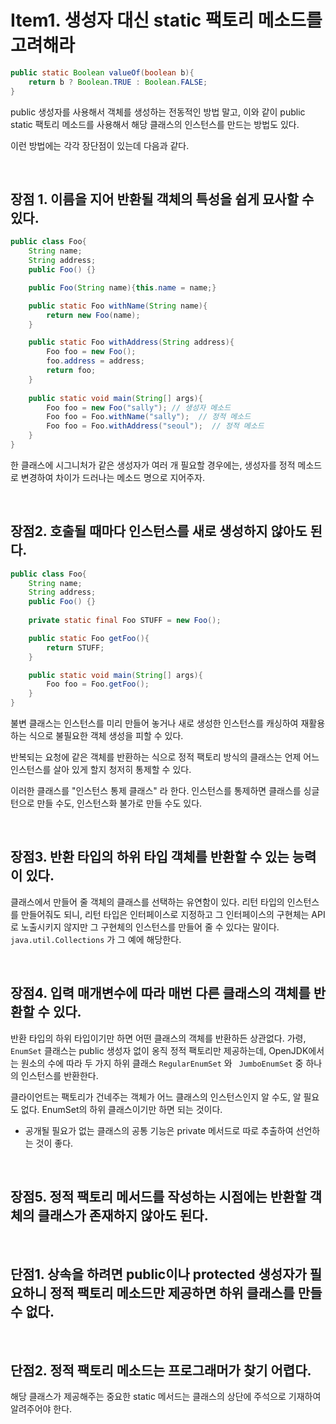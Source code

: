 # Item1. 생성자 대신 static 팩토리 메소드를 고려해라


```java
public static Boolean valueOf(boolean b){
    return b ? Boolean.TRUE : Boolean.FALSE;
}
```

public 생성자를 사용해서 객체를 생성하는 전동적인 방법 말고,
이와 같이 public static 팩토리 메소드를 사용해서 해당 클래스의 인스턴스를 만드는 방법도 있다.

이런 방법에는 각각 장단점이 있는데 다음과 같다.

<br/>


## 장점 1. 이름을 지어 반환될 객체의 특성을 쉽게 묘사할 수 있다.
```java
public class Foo{
    String name;
    String address;
    public Foo() {}

    public Foo(String name){this.name = name;}

    public static Foo withName(String name){
        return new Foo(name);
    }

    public static Foo withAddress(String address){
        Foo foo = new Foo();
        foo.address = address;
        return foo;
    }
    
    public static void main(String[] args){
        Foo foo = new Foo("sally"); // 생성자 메소드
        Foo foo = Foo.withName("sally");  // 정적 메소드
        Foo foo = Foo.withAddress("seoul");  // 정적 메소드
    }
}
```
한 클래스에 시그니처가 같은 생성자가 여러 개 필요할 경우에는, 생성자를 정적 메소드로 변경하여 차이가 드러나는 메소드 명으로 지어주자.

<br/>



## 장점2. 호출될 때마다 인스턴스를 새로 생성하지 않아도 된다.
```java
public class Foo{
    String name;
    String address;
    public Foo() {}
    
    private static final Foo STUFF = new Foo();

    public static Foo getFoo(){
        return STUFF;
    }

    public static void main(String[] args){
        Foo foo = Foo.getFoo();
    }
}
```
불변 클래스는 인스턴스를 미리 만들어 놓거나 새로 생성한 인스턴스를 캐싱하여 재활용하는 식으로 불필요한 객체 생성을 피할 수 있다.

반복되는 요청에 같은 객체를 반환하는 식으로 정적 팩토리 방식의 클래스는 언제 어느 인스턴스를 살아 있게 할지 청저히 통제할 수 있다.

이러한 클래스를 "인스턴스 통제 클래스" 라 한다.
인스턴스를 통제하면 클래스를 싱글턴으로 만들 수도, 인스턴스화 불가로 만들 수도 있다.

<br/>



## 장점3. 반환 타입의 하위 타입 객체를 반환할 수 있는 능력이 있다.

클래스에서 만들어 줄 객체의 클래스를 선택하는 유연함이 있다. 리턴 타입의 인스턴스를 만들어줘도 되니, 리턴 타입은 인터페이스로 지정하고 그 인터페이스의 구현체는 API로 노출시키지 않지만 그 구현체의 인스턴스를 만들어 줄 수 있다는 말이다.
`java.util.Collections` 가 그 예에 해당한다.


<br/>


## 장점4. 입력 매개변수에 따라 매번 다른 클래스의 객체를 반환할 수 있다.

반환 타입의 하위 타입이기만 하면 어떤 클래스의 객체를 반환하든 상관없다.
가령, `EnumSet` 클래스는 public 생성자 없이 옹직 정적 팩토리만 제공하는데, OpenJDK에서는 원소의 수에 따라 두 가지 하위 클래스 `RegularEnumSet` 와 ` JumboEnumSet` 중 하나의 인스턴스를 반환한다.

클라이언트는 팩토리가 건네주는 객체가 어느 클래스의 인스턴스인지 알 수도, 알 필요도 없다. EnumSet의 하위 클래스이기만 하면 되는 것이다.

* 공개될 필요가 없는 클래스의 공통 기능은 private 메서드로 따로 추출하여 선언하는 것이 좋다.

<br/>

## 장점5. 정적 팩토리 메서드를 작성하는 시점에는 반환할 객체의 클래스가 존재하지 않아도 된다.


<br/>

## 단점1. 상속을 하려면 public이나 protected 생성자가 필요하니 정적 팩토리 메소드만 제공하면 하위 클래스를 만들 수 없다.


<br/>

## 단점2. 정적 팩토리 메소드는 프로그래머가 찾기 어렵다.


해당 클래스가 제공해주는 중요한 static 메서드는 클래스의 상단에 주석으로 기재하여 알려주어야 한다.
